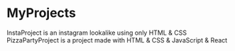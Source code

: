 # MyProjects
InstaProject is an instagram lookalike using only HTML &amp; CSS
PizzaPartyProject is a project made with HTML &amp; CSS &amp; JavaScript &amp; React
